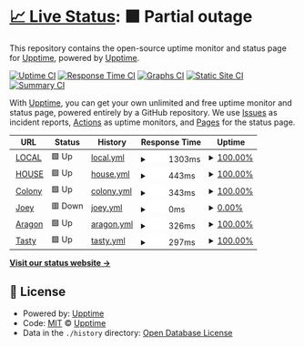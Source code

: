 # [📈 Live Status](https://demo.upptime.js.org): <!--live status--> **🟧 Partial outage**

This repository contains the open-source uptime monitor and status page for [Upptime](https://upptime.js.org), powered by [Upptime](https://github.com/upptime/upptime).

[![Uptime CI](https://github.com/upptime/upptime/workflows/Uptime%20CI/badge.svg)](https://github.com/upptime/upptime/actions?query=workflow%3A%22Uptime+CI%22)
[![Response Time CI](https://github.com/upptime/upptime/workflows/Response%20Time%20CI/badge.svg)](https://github.com/upptime/upptime/actions?query=workflow%3A%22Response+Time+CI%22)
[![Graphs CI](https://github.com/upptime/upptime/workflows/Graphs%20CI/badge.svg)](https://github.com/upptime/upptime/actions?query=workflow%3A%22Graphs+CI%22)
[![Static Site CI](https://github.com/upptime/upptime/workflows/Static%20Site%20CI/badge.svg)](https://github.com/upptime/upptime/actions?query=workflow%3A%22Static+Site+CI%22)
[![Summary CI](https://github.com/upptime/upptime/workflows/Summary%20CI/badge.svg)](https://github.com/upptime/upptime/actions?query=workflow%3A%22Summary+CI%22)

With [Upptime](https://upptime.js.org), you can get your own unlimited and free uptime monitor and status page, powered entirely by a GitHub repository. We use [Issues](https://github.com/upptime/upptime/issues) as incident reports, [Actions](https://github.com/upptime/upptime/actions) as uptime monitors, and [Pages](https://demo.upptime.js.org) for the status page.

<!--start: status pages-->
<!-- This summary is generated by Upptime (https://github.com/upptime/upptime) -->
<!-- Do not edit this manually, your changes will be overwritten -->
<!-- prettier-ignore -->
| URL | Status | History | Response Time | Uptime |
| --- | ------ | ------- | ------------- | ------ |
| <img alt="" src="https://icons.duckduckgo.com/ip3/localpubliceatery.com.ico" height="13"> [LOCAL](https://localpubliceatery.com/) | 🟩 Up | [local.yml](https://github.com/eric-colony/stats/commits/HEAD/history/local.yml) | <details><summary><img alt="Response time graph" src="./graphs/local/response-time-week.png" height="20"> 1303ms</summary><br><a href="https://upptime.github.io/upptime/history/local"><img alt="Response time 472" src="https://img.shields.io/endpoint?url=https%3A%2F%2Fraw.githubusercontent.com%2Feric-colony%2Fstats%2FHEAD%2Fapi%2Flocal%2Fresponse-time.json"></a><br><a href="https://upptime.github.io/upptime/history/local"><img alt="24-hour response time 1110" src="https://img.shields.io/endpoint?url=https%3A%2F%2Fraw.githubusercontent.com%2Feric-colony%2Fstats%2FHEAD%2Fapi%2Flocal%2Fresponse-time-day.json"></a><br><a href="https://upptime.github.io/upptime/history/local"><img alt="7-day response time 1303" src="https://img.shields.io/endpoint?url=https%3A%2F%2Fraw.githubusercontent.com%2Feric-colony%2Fstats%2FHEAD%2Fapi%2Flocal%2Fresponse-time-week.json"></a><br><a href="https://upptime.github.io/upptime/history/local"><img alt="30-day response time 1097" src="https://img.shields.io/endpoint?url=https%3A%2F%2Fraw.githubusercontent.com%2Feric-colony%2Fstats%2FHEAD%2Fapi%2Flocal%2Fresponse-time-month.json"></a><br><a href="https://upptime.github.io/upptime/history/local"><img alt="1-year response time 472" src="https://img.shields.io/endpoint?url=https%3A%2F%2Fraw.githubusercontent.com%2Feric-colony%2Fstats%2FHEAD%2Fapi%2Flocal%2Fresponse-time-year.json"></a></details> | <details><summary><a href="https://upptime.github.io/upptime/history/local">100.00%</a></summary><a href="https://upptime.github.io/upptime/history/local"><img alt="All-time uptime 100.00%" src="https://img.shields.io/endpoint?url=https%3A%2F%2Fraw.githubusercontent.com%2Feric-colony%2Fstats%2FHEAD%2Fapi%2Flocal%2Fuptime.json"></a><br><a href="https://upptime.github.io/upptime/history/local"><img alt="24-hour uptime 100.00%" src="https://img.shields.io/endpoint?url=https%3A%2F%2Fraw.githubusercontent.com%2Feric-colony%2Fstats%2FHEAD%2Fapi%2Flocal%2Fuptime-day.json"></a><br><a href="https://upptime.github.io/upptime/history/local"><img alt="7-day uptime 100.00%" src="https://img.shields.io/endpoint?url=https%3A%2F%2Fraw.githubusercontent.com%2Feric-colony%2Fstats%2FHEAD%2Fapi%2Flocal%2Fuptime-week.json"></a><br><a href="https://upptime.github.io/upptime/history/local"><img alt="30-day uptime 100.00%" src="https://img.shields.io/endpoint?url=https%3A%2F%2Fraw.githubusercontent.com%2Feric-colony%2Fstats%2FHEAD%2Fapi%2Flocal%2Fuptime-month.json"></a><br><a href="https://upptime.github.io/upptime/history/local"><img alt="1-year uptime 100.00%" src="https://img.shields.io/endpoint?url=https%3A%2F%2Fraw.githubusercontent.com%2Feric-colony%2Fstats%2FHEAD%2Fapi%2Flocal%2Fuptime-year.json"></a></details>
| <img alt="" src="https://icons.duckduckgo.com/ip3/houseconcepts.com.ico" height="13"> [HOUSE](https://houseconcepts.com/) | 🟩 Up | [house.yml](https://github.com/eric-colony/stats/commits/HEAD/history/house.yml) | <details><summary><img alt="Response time graph" src="./graphs/house/response-time-week.png" height="20"> 443ms</summary><br><a href="https://upptime.github.io/upptime/history/house"><img alt="Response time 556" src="https://img.shields.io/endpoint?url=https%3A%2F%2Fraw.githubusercontent.com%2Feric-colony%2Fstats%2FHEAD%2Fapi%2Fhouse%2Fresponse-time.json"></a><br><a href="https://upptime.github.io/upptime/history/house"><img alt="24-hour response time 127" src="https://img.shields.io/endpoint?url=https%3A%2F%2Fraw.githubusercontent.com%2Feric-colony%2Fstats%2FHEAD%2Fapi%2Fhouse%2Fresponse-time-day.json"></a><br><a href="https://upptime.github.io/upptime/history/house"><img alt="7-day response time 443" src="https://img.shields.io/endpoint?url=https%3A%2F%2Fraw.githubusercontent.com%2Feric-colony%2Fstats%2FHEAD%2Fapi%2Fhouse%2Fresponse-time-week.json"></a><br><a href="https://upptime.github.io/upptime/history/house"><img alt="30-day response time 437" src="https://img.shields.io/endpoint?url=https%3A%2F%2Fraw.githubusercontent.com%2Feric-colony%2Fstats%2FHEAD%2Fapi%2Fhouse%2Fresponse-time-month.json"></a><br><a href="https://upptime.github.io/upptime/history/house"><img alt="1-year response time 556" src="https://img.shields.io/endpoint?url=https%3A%2F%2Fraw.githubusercontent.com%2Feric-colony%2Fstats%2FHEAD%2Fapi%2Fhouse%2Fresponse-time-year.json"></a></details> | <details><summary><a href="https://upptime.github.io/upptime/history/house">100.00%</a></summary><a href="https://upptime.github.io/upptime/history/house"><img alt="All-time uptime 99.16%" src="https://img.shields.io/endpoint?url=https%3A%2F%2Fraw.githubusercontent.com%2Feric-colony%2Fstats%2FHEAD%2Fapi%2Fhouse%2Fuptime.json"></a><br><a href="https://upptime.github.io/upptime/history/house"><img alt="24-hour uptime 100.00%" src="https://img.shields.io/endpoint?url=https%3A%2F%2Fraw.githubusercontent.com%2Feric-colony%2Fstats%2FHEAD%2Fapi%2Fhouse%2Fuptime-day.json"></a><br><a href="https://upptime.github.io/upptime/history/house"><img alt="7-day uptime 100.00%" src="https://img.shields.io/endpoint?url=https%3A%2F%2Fraw.githubusercontent.com%2Feric-colony%2Fstats%2FHEAD%2Fapi%2Fhouse%2Fuptime-week.json"></a><br><a href="https://upptime.github.io/upptime/history/house"><img alt="30-day uptime 100.00%" src="https://img.shields.io/endpoint?url=https%3A%2F%2Fraw.githubusercontent.com%2Feric-colony%2Fstats%2FHEAD%2Fapi%2Fhouse%2Fuptime-month.json"></a><br><a href="https://upptime.github.io/upptime/history/house"><img alt="1-year uptime 99.16%" src="https://img.shields.io/endpoint?url=https%3A%2F%2Fraw.githubusercontent.com%2Feric-colony%2Fstats%2FHEAD%2Fapi%2Fhouse%2Fuptime-year.json"></a></details>
| <img alt="" src="https://icons.duckduckgo.com/ip3/colonydigital.ca.ico" height="13"> [Colony](https://colonydigital.ca/) | 🟩 Up | [colony.yml](https://github.com/eric-colony/stats/commits/HEAD/history/colony.yml) | <details><summary><img alt="Response time graph" src="./graphs/colony/response-time-week.png" height="20"> 343ms</summary><br><a href="https://upptime.github.io/upptime/history/colony"><img alt="Response time 448" src="https://img.shields.io/endpoint?url=https%3A%2F%2Fraw.githubusercontent.com%2Feric-colony%2Fstats%2FHEAD%2Fapi%2Fcolony%2Fresponse-time.json"></a><br><a href="https://upptime.github.io/upptime/history/colony"><img alt="24-hour response time 491" src="https://img.shields.io/endpoint?url=https%3A%2F%2Fraw.githubusercontent.com%2Feric-colony%2Fstats%2FHEAD%2Fapi%2Fcolony%2Fresponse-time-day.json"></a><br><a href="https://upptime.github.io/upptime/history/colony"><img alt="7-day response time 343" src="https://img.shields.io/endpoint?url=https%3A%2F%2Fraw.githubusercontent.com%2Feric-colony%2Fstats%2FHEAD%2Fapi%2Fcolony%2Fresponse-time-week.json"></a><br><a href="https://upptime.github.io/upptime/history/colony"><img alt="30-day response time 356" src="https://img.shields.io/endpoint?url=https%3A%2F%2Fraw.githubusercontent.com%2Feric-colony%2Fstats%2FHEAD%2Fapi%2Fcolony%2Fresponse-time-month.json"></a><br><a href="https://upptime.github.io/upptime/history/colony"><img alt="1-year response time 448" src="https://img.shields.io/endpoint?url=https%3A%2F%2Fraw.githubusercontent.com%2Feric-colony%2Fstats%2FHEAD%2Fapi%2Fcolony%2Fresponse-time-year.json"></a></details> | <details><summary><a href="https://upptime.github.io/upptime/history/colony">100.00%</a></summary><a href="https://upptime.github.io/upptime/history/colony"><img alt="All-time uptime 99.98%" src="https://img.shields.io/endpoint?url=https%3A%2F%2Fraw.githubusercontent.com%2Feric-colony%2Fstats%2FHEAD%2Fapi%2Fcolony%2Fuptime.json"></a><br><a href="https://upptime.github.io/upptime/history/colony"><img alt="24-hour uptime 100.00%" src="https://img.shields.io/endpoint?url=https%3A%2F%2Fraw.githubusercontent.com%2Feric-colony%2Fstats%2FHEAD%2Fapi%2Fcolony%2Fuptime-day.json"></a><br><a href="https://upptime.github.io/upptime/history/colony"><img alt="7-day uptime 100.00%" src="https://img.shields.io/endpoint?url=https%3A%2F%2Fraw.githubusercontent.com%2Feric-colony%2Fstats%2FHEAD%2Fapi%2Fcolony%2Fuptime-week.json"></a><br><a href="https://upptime.github.io/upptime/history/colony"><img alt="30-day uptime 99.94%" src="https://img.shields.io/endpoint?url=https%3A%2F%2Fraw.githubusercontent.com%2Feric-colony%2Fstats%2FHEAD%2Fapi%2Fcolony%2Fuptime-month.json"></a><br><a href="https://upptime.github.io/upptime/history/colony"><img alt="1-year uptime 99.98%" src="https://img.shields.io/endpoint?url=https%3A%2F%2Fraw.githubusercontent.com%2Feric-colony%2Fstats%2FHEAD%2Fapi%2Fcolony%2Fuptime-year.json"></a></details>
| <img alt="" src="https://icons.duckduckgo.com/ip3/joeyrestaurants.com.ico" height="13"> [Joey](https://joeyrestaurants.com/) | 🟥 Down | [joey.yml](https://github.com/eric-colony/stats/commits/HEAD/history/joey.yml) | <details><summary><img alt="Response time graph" src="./graphs/joey/response-time-week.png" height="20"> 0ms</summary><br><a href="https://upptime.github.io/upptime/history/joey"><img alt="Response time 1293" src="https://img.shields.io/endpoint?url=https%3A%2F%2Fraw.githubusercontent.com%2Feric-colony%2Fstats%2FHEAD%2Fapi%2Fjoey%2Fresponse-time.json"></a><br><a href="https://upptime.github.io/upptime/history/joey"><img alt="24-hour response time 0" src="https://img.shields.io/endpoint?url=https%3A%2F%2Fraw.githubusercontent.com%2Feric-colony%2Fstats%2FHEAD%2Fapi%2Fjoey%2Fresponse-time-day.json"></a><br><a href="https://upptime.github.io/upptime/history/joey"><img alt="7-day response time 0" src="https://img.shields.io/endpoint?url=https%3A%2F%2Fraw.githubusercontent.com%2Feric-colony%2Fstats%2FHEAD%2Fapi%2Fjoey%2Fresponse-time-week.json"></a><br><a href="https://upptime.github.io/upptime/history/joey"><img alt="30-day response time 0" src="https://img.shields.io/endpoint?url=https%3A%2F%2Fraw.githubusercontent.com%2Feric-colony%2Fstats%2FHEAD%2Fapi%2Fjoey%2Fresponse-time-month.json"></a><br><a href="https://upptime.github.io/upptime/history/joey"><img alt="1-year response time 1293" src="https://img.shields.io/endpoint?url=https%3A%2F%2Fraw.githubusercontent.com%2Feric-colony%2Fstats%2FHEAD%2Fapi%2Fjoey%2Fresponse-time-year.json"></a></details> | <details><summary><a href="https://upptime.github.io/upptime/history/joey">0.00%</a></summary><a href="https://upptime.github.io/upptime/history/joey"><img alt="All-time uptime 59.32%" src="https://img.shields.io/endpoint?url=https%3A%2F%2Fraw.githubusercontent.com%2Feric-colony%2Fstats%2FHEAD%2Fapi%2Fjoey%2Fuptime.json"></a><br><a href="https://upptime.github.io/upptime/history/joey"><img alt="24-hour uptime 0.00%" src="https://img.shields.io/endpoint?url=https%3A%2F%2Fraw.githubusercontent.com%2Feric-colony%2Fstats%2FHEAD%2Fapi%2Fjoey%2Fuptime-day.json"></a><br><a href="https://upptime.github.io/upptime/history/joey"><img alt="7-day uptime 0.00%" src="https://img.shields.io/endpoint?url=https%3A%2F%2Fraw.githubusercontent.com%2Feric-colony%2Fstats%2FHEAD%2Fapi%2Fjoey%2Fuptime-week.json"></a><br><a href="https://upptime.github.io/upptime/history/joey"><img alt="30-day uptime 0.00%" src="https://img.shields.io/endpoint?url=https%3A%2F%2Fraw.githubusercontent.com%2Feric-colony%2Fstats%2FHEAD%2Fapi%2Fjoey%2Fuptime-month.json"></a><br><a href="https://upptime.github.io/upptime/history/joey"><img alt="1-year uptime 59.32%" src="https://img.shields.io/endpoint?url=https%3A%2F%2Fraw.githubusercontent.com%2Feric-colony%2Fstats%2FHEAD%2Fapi%2Fjoey%2Fuptime-year.json"></a></details>
| <img alt="" src="https://icons.duckduckgo.com/ip3/aragon.ca.ico" height="13"> [Aragon](https://aragon.ca/) | 🟩 Up | [aragon.yml](https://github.com/eric-colony/stats/commits/HEAD/history/aragon.yml) | <details><summary><img alt="Response time graph" src="./graphs/aragon/response-time-week.png" height="20"> 326ms</summary><br><a href="https://upptime.github.io/upptime/history/aragon"><img alt="Response time 443" src="https://img.shields.io/endpoint?url=https%3A%2F%2Fraw.githubusercontent.com%2Feric-colony%2Fstats%2FHEAD%2Fapi%2Faragon%2Fresponse-time.json"></a><br><a href="https://upptime.github.io/upptime/history/aragon"><img alt="24-hour response time 58" src="https://img.shields.io/endpoint?url=https%3A%2F%2Fraw.githubusercontent.com%2Feric-colony%2Fstats%2FHEAD%2Fapi%2Faragon%2Fresponse-time-day.json"></a><br><a href="https://upptime.github.io/upptime/history/aragon"><img alt="7-day response time 326" src="https://img.shields.io/endpoint?url=https%3A%2F%2Fraw.githubusercontent.com%2Feric-colony%2Fstats%2FHEAD%2Fapi%2Faragon%2Fresponse-time-week.json"></a><br><a href="https://upptime.github.io/upptime/history/aragon"><img alt="30-day response time 330" src="https://img.shields.io/endpoint?url=https%3A%2F%2Fraw.githubusercontent.com%2Feric-colony%2Fstats%2FHEAD%2Fapi%2Faragon%2Fresponse-time-month.json"></a><br><a href="https://upptime.github.io/upptime/history/aragon"><img alt="1-year response time 443" src="https://img.shields.io/endpoint?url=https%3A%2F%2Fraw.githubusercontent.com%2Feric-colony%2Fstats%2FHEAD%2Fapi%2Faragon%2Fresponse-time-year.json"></a></details> | <details><summary><a href="https://upptime.github.io/upptime/history/aragon">100.00%</a></summary><a href="https://upptime.github.io/upptime/history/aragon"><img alt="All-time uptime 99.97%" src="https://img.shields.io/endpoint?url=https%3A%2F%2Fraw.githubusercontent.com%2Feric-colony%2Fstats%2FHEAD%2Fapi%2Faragon%2Fuptime.json"></a><br><a href="https://upptime.github.io/upptime/history/aragon"><img alt="24-hour uptime 100.00%" src="https://img.shields.io/endpoint?url=https%3A%2F%2Fraw.githubusercontent.com%2Feric-colony%2Fstats%2FHEAD%2Fapi%2Faragon%2Fuptime-day.json"></a><br><a href="https://upptime.github.io/upptime/history/aragon"><img alt="7-day uptime 100.00%" src="https://img.shields.io/endpoint?url=https%3A%2F%2Fraw.githubusercontent.com%2Feric-colony%2Fstats%2FHEAD%2Fapi%2Faragon%2Fuptime-week.json"></a><br><a href="https://upptime.github.io/upptime/history/aragon"><img alt="30-day uptime 99.94%" src="https://img.shields.io/endpoint?url=https%3A%2F%2Fraw.githubusercontent.com%2Feric-colony%2Fstats%2FHEAD%2Fapi%2Faragon%2Fuptime-month.json"></a><br><a href="https://upptime.github.io/upptime/history/aragon"><img alt="1-year uptime 99.97%" src="https://img.shields.io/endpoint?url=https%3A%2F%2Fraw.githubusercontent.com%2Feric-colony%2Fstats%2FHEAD%2Fapi%2Faragon%2Fuptime-year.json"></a></details>
| <img alt="" src="https://icons.duckduckgo.com/ip3/tastybistro.ca.ico" height="13"> [Tasty](https://tastybistro.ca/) | 🟩 Up | [tasty.yml](https://github.com/eric-colony/stats/commits/HEAD/history/tasty.yml) | <details><summary><img alt="Response time graph" src="./graphs/tasty/response-time-week.png" height="20"> 297ms</summary><br><a href="https://upptime.github.io/upptime/history/tasty"><img alt="Response time 802" src="https://img.shields.io/endpoint?url=https%3A%2F%2Fraw.githubusercontent.com%2Feric-colony%2Fstats%2FHEAD%2Fapi%2Ftasty%2Fresponse-time.json"></a><br><a href="https://upptime.github.io/upptime/history/tasty"><img alt="24-hour response time 414" src="https://img.shields.io/endpoint?url=https%3A%2F%2Fraw.githubusercontent.com%2Feric-colony%2Fstats%2FHEAD%2Fapi%2Ftasty%2Fresponse-time-day.json"></a><br><a href="https://upptime.github.io/upptime/history/tasty"><img alt="7-day response time 297" src="https://img.shields.io/endpoint?url=https%3A%2F%2Fraw.githubusercontent.com%2Feric-colony%2Fstats%2FHEAD%2Fapi%2Ftasty%2Fresponse-time-week.json"></a><br><a href="https://upptime.github.io/upptime/history/tasty"><img alt="30-day response time 307" src="https://img.shields.io/endpoint?url=https%3A%2F%2Fraw.githubusercontent.com%2Feric-colony%2Fstats%2FHEAD%2Fapi%2Ftasty%2Fresponse-time-month.json"></a><br><a href="https://upptime.github.io/upptime/history/tasty"><img alt="1-year response time 802" src="https://img.shields.io/endpoint?url=https%3A%2F%2Fraw.githubusercontent.com%2Feric-colony%2Fstats%2FHEAD%2Fapi%2Ftasty%2Fresponse-time-year.json"></a></details> | <details><summary><a href="https://upptime.github.io/upptime/history/tasty">100.00%</a></summary><a href="https://upptime.github.io/upptime/history/tasty"><img alt="All-time uptime 99.72%" src="https://img.shields.io/endpoint?url=https%3A%2F%2Fraw.githubusercontent.com%2Feric-colony%2Fstats%2FHEAD%2Fapi%2Ftasty%2Fuptime.json"></a><br><a href="https://upptime.github.io/upptime/history/tasty"><img alt="24-hour uptime 100.00%" src="https://img.shields.io/endpoint?url=https%3A%2F%2Fraw.githubusercontent.com%2Feric-colony%2Fstats%2FHEAD%2Fapi%2Ftasty%2Fuptime-day.json"></a><br><a href="https://upptime.github.io/upptime/history/tasty"><img alt="7-day uptime 100.00%" src="https://img.shields.io/endpoint?url=https%3A%2F%2Fraw.githubusercontent.com%2Feric-colony%2Fstats%2FHEAD%2Fapi%2Ftasty%2Fuptime-week.json"></a><br><a href="https://upptime.github.io/upptime/history/tasty"><img alt="30-day uptime 100.00%" src="https://img.shields.io/endpoint?url=https%3A%2F%2Fraw.githubusercontent.com%2Feric-colony%2Fstats%2FHEAD%2Fapi%2Ftasty%2Fuptime-month.json"></a><br><a href="https://upptime.github.io/upptime/history/tasty"><img alt="1-year uptime 99.72%" src="https://img.shields.io/endpoint?url=https%3A%2F%2Fraw.githubusercontent.com%2Feric-colony%2Fstats%2FHEAD%2Fapi%2Ftasty%2Fuptime-year.json"></a></details>

<!--end: status pages-->

[**Visit our status website →**](https://demo.upptime.js.org)

## 📄 License

- Powered by: [Upptime](https://github.com/upptime/upptime)
- Code: [MIT](./LICENSE) © [Upptime](https://upptime.js.org)
- Data in the `./history` directory: [Open Database License](https://opendatacommons.org/licenses/odbl/1-0/)
